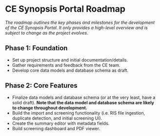 # CE Synopsis Portal Roadmap

_The roadmap outlines the key phases and milestones for the development of the CE Synopsis Portal. It only provides a high-level overview and is subject to change as the project evolves._

## Phase 1: Foundation
- Set up project structure and initial documentation/details.
- Gather requirements and feedback from the CE team.
- Develop core data models and database schema as draft.

## Phase 2: Core Features
- Finalize data models and database schema (or at the very least, have a solid draft). **Note that the data model and database schema are likely to change throughout development.**
- Build the import and screening functionality (i.e. RIS file ingestion, duplicate detection, and initial screening UI).
- Create the summary editor with metadata fields.
- Build screening dashboard and PDF viewer.
